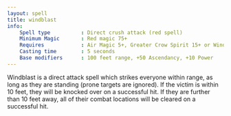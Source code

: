 ```yaml
---
layout: spell
title: windblast
info:
    Spell type          : Direct crush attack (red spell)
    Minimum Magic       : Red magic 75+
    Requires            : Air Magic 5+, Greater Crow Spirit 15+ or Windborn Adept
    Casting time        : 5 seconds
    Base modifiers      : 100 feet range, +50 Ascendancy, +10 Power
---
```


Windblast is a direct attack spell which strikes everyone within range, as 
long as they are standing (prone targets are ignored).  If the victim is 
within 10 feet, they will be knocked over on a successful hit.  If they are 
further than 10 feet away, all of their combat locations will be cleared on 
a successful hit.
